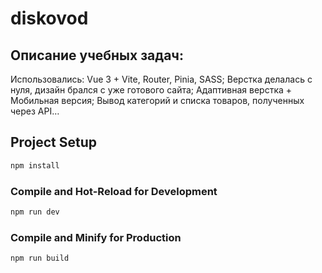 # diskovod

## Описание учебных задач:
Использовались: Vue 3 + Vite, Router, Pinia, SASS;
Верстка делалась с нуля, дизайн брался с уже готового сайта;
Адаптивная верстка + Мобильная версия;
Вывод категорий и списка товаров, полученных через API…



## Project Setup

```sh
npm install
```

### Compile and Hot-Reload for Development

```sh
npm run dev
```

### Compile and Minify for Production

```sh
npm run build
```
